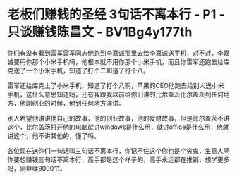 # 老板们赚钱的圣经 3句话不离本行 - P1 - 只谈赚钱陈昌文 - BV1Bg4y177th

你们有没有看到雷军雷军同志他跑到李嘉诚那里去给李嘉诚送手机，对不对，李嘉诚要用你那个小米手机吗，他根本就不用你那个小米手机，而且你雷军还跑去给库克送了一个小米手机，知道了打个二知道了打个八。

雷军还给库克上了小米手机，知道了打个八啊，苹果的CEO他跑去给别人送小米手机，这什么意思知道吗，还有我跟我以前给你们讲的比尔盖茨比尔盖茨到任何地方，他刚创业的时候，他到任何地方演讲。

别人希望他讲讲他自己的故事，他的创业故事，他的发财故事，但是比尔盖茨不讲这个，比尔盖茨打开他的电脑就讲windows是什么用，就讲office是什么用，他就讲这个，他不讲其他的，懂了吗。

各位现在送你们一句话叫三句话不离本行，你记不住这个你也是个穷鬼，生意人啊你要想赚钱三句话不离本行，高手都是这个样子的，高手永远都在推销，想学更多吗，刚继续9000节。

